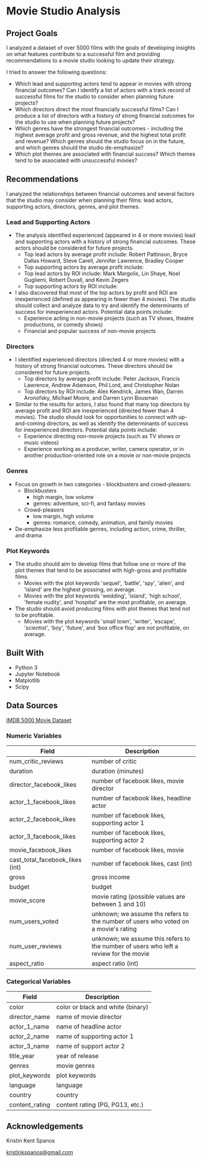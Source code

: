 # Movie Studio Analysis

## Project Goals
I analyzed a dataset of over 5000 films with the goals of developing insights on what features contribute to a successful film and providing recommendations to a movie studio looking to update their strategy.

I tried to answer the following questions:
* Which lead and supporting actors tend to appear in movies with strong financial outcomes? Can I identify a list of actors with a track record of successful films for the studio to consider when planning future projects?
* Which directors direct the most financially successful films? Can I produce a list of directors with a history of strong financial outcomes for the studio to use when planning future projects?
* Which genres have the strongest financial outcomes - including the highest average profit and gross revenue, and the highest total profit and revenue? Which genres should the studio focus on in the future, and which genres should the studio de-emphasize?
* Which plot themes are associated with financial success? Which themes tend to be associated with unsuccessful movies? 

## Recommendations
I analyzed the relationships between financial outcomes and several factors that the studio may consider when planning their films: lead actors, supporting actors, directors, genres, and plot themes.

### Lead and Supporting Actors
* The analysis identified experienced (appeared in 4 or more movies) lead and supporting actors with a history of strong financial outcomes. These actors should be considered for future projects.
  * Top lead actors by average profit include: Robert Pattinson, Bryce Dallas Howard, Steve Carell, Jennifer Lawrence, Bradley Cooper
  * Top supporting actors by average profit include:
  * Top lead actors by ROI include: Mark Margolis, Lin Shaye, Noel Gugliemi, Robert Duvall, and Kevin Zegers
  * Top supporting actors by ROI include:
* I also discovered that most of the top actors by profit and ROI are inexperienced (defined as appearing in fewer than 4 movies). The studio should collect and analyze data to try and identify the determinants of success for inexperienced actors. Potential data points include: 
  * Experience acting in non-movie projects (such as TV shows, theatre productions, or comedy shows)
  * Financial and popular success of non-movie projects

### Directors
 * I identified experienced directors (directed 4 or more movies) with a history of strong financial outcomes. These directors should be considered for future projects.
   * Top directors by average profit include: Peter Jackson, Francis Lawrence, Andrew Adamson, Phil Lord, and Christopher Nolan
   * Top directors by ROI include: Alex Kendrick, James Wan, Darren Aronofsky, Michael Moore, and Darren Lynn Bousman
* Similar to the results for actors, I also found that many top directors by average profit and ROI are inexperienced (directed fewer than 4 movies). The studio should look for opportunities to connect with up-and-coming directors, as well as identify the determinants of success for inexperienced directors. Potential data points include:
  *  Experience directing non-movie projects (such as TV shows or music videos)
  *  Experience working as a producer, writer, camera operator, or in another production-oriented role on a movie or non-movie projects

### Genres
* Focus on growth in two categories - blockbusters and crowd-pleasers:
  *	Blockbusters
    *	high margin, low volume
    *	genres: adventure, sci-fi, and fantasy movies
  *	Crowd-pleasers
    * low margin, high volume	 
    *	genres: romance, comedy, animation, and family movies
 * De-emphasize	less profitable genres, including action, crime, thriller, and drama

### Plot Keywords
* The studio should aim to develop films that follow one or more of the plot themes that tend to be associated with high-gross and profitable films.
   * Movies with the plot keywords 'sequel', 'battle', 'spy', 'alien', and 'island' are the highest grossing, on average.
   * Movies with the plot keywords 'wedding', 'island', 'high school', 'female nudity', and 'hospital' are the most profitable, on average.
* The studio should avoid producing films with plot themes that tend not to be profitable. 
   * Movies with the plot keywords 'small town', 'writer', 'escape', 'scientist', 'boy', 'future', and 'box office flop' are not profitable, on average. 

## Built With
* Python 3
* Jupyter Notebook
* Matplotlib
* Scipy

## Data Sources
[IMDB 5000 Movie Dataset](https://www.kaggle.com/carolzhangdc/imdb-5000-movie-dataset)

### Numeric Variables
Field | Description
------------ | -------------
num_critic_reviews| number of critic
duration | duration (minutes)
director_facebook_likes| number of facebook likes, movie director 
actor_1_facebook_likes| number of facebook likes, headline actor
actor_2_facebook_likes| number of facebook likes, supporting actor 1
actor_3_facebook_likes| number of facebook likes, supporting actor 2
movie_facebook_likes| number of facebook likes, movie
cast_total_facebook_likes (int)| number of facebook likes, cast (int)
gross| gross income
budget| budget
movie_score| movie rating (possible values are between 1 and 10)
num_users_voted | unknown; we assume ths refers to the number of users who voted on a movie's rating
num_user_reviews| unknown; we assume this refers to the number of users who left a review for the movie
aspect_ratio | aspect ratio (int)

### Categorical Variables
Field | Description
------------ | -------------
color| color or black and white (binary)
director_name| name of movie director
actor_1_name| name of headline actor
actor_2_name| name of supporting actor 1
actor_3_name| name of support actor 2
title_year| year of release
genres| movie genres
plot_keywords| plot keywords
language| language
country| country
content_rating| content rating (PG, PG13, etc.)

## Acknowledgements
Kristin Kent Spanos

kristinkspanos@gmail.com
